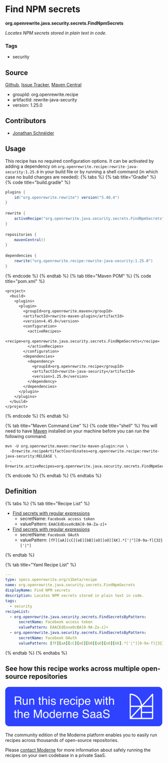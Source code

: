# Find NPM secrets

**org.openrewrite.java.security.secrets.FindNpmSecrets**

_Locates NPM secrets stored in plain text in code._

### Tags

* security

## Source

[Github](https://github.com/openrewrite/rewrite-java-security/blob/main/src/main/resources/META-INF/rewrite/secrets.yml), [Issue Tracker](https://github.com/openrewrite/rewrite-java-security/issues), [Maven Central](https://central.sonatype.com/artifact/org.openrewrite.recipe/rewrite-java-security/1.25.0/jar)

* groupId: org.openrewrite.recipe
* artifactId: rewrite-java-security
* version: 1.25.0

## Contributors
* [Jonathan Schnéider](jkschneider@gmail.com)


## Usage

This recipe has no required configuration options. It can be activated by adding a dependency on `org.openrewrite.recipe:rewrite-java-security:1.25.0` in your build file or by running a shell command (in which case no build changes are needed): 
{% tabs %}
{% tab title="Gradle" %}
{% code title="build.gradle" %}
```groovy
plugins {
    id("org.openrewrite.rewrite") version("5.40.4")
}

rewrite {
    activeRecipe("org.openrewrite.java.security.secrets.FindNpmSecrets")
}

repositories {
    mavenCentral()
}

dependencies {
    rewrite("org.openrewrite.recipe:rewrite-java-security:1.25.0")
}
```
{% endcode %}
{% endtab %}
{% tab title="Maven POM" %}
{% code title="pom.xml" %}
```markup
<project>
  <build>
    <plugins>
      <plugin>
        <groupId>org.openrewrite.maven</groupId>
        <artifactId>rewrite-maven-plugin</artifactId>
        <version>4.45.0</version>
        <configuration>
          <activeRecipes>
            <recipe>org.openrewrite.java.security.secrets.FindNpmSecrets</recipe>
          </activeRecipes>
        </configuration>
        <dependencies>
          <dependency>
            <groupId>org.openrewrite.recipe</groupId>
            <artifactId>rewrite-java-security</artifactId>
            <version>1.25.0</version>
          </dependency>
        </dependencies>
      </plugin>
    </plugins>
  </build>
</project>
```
{% endcode %}
{% endtab %}

{% tab title="Maven Command Line" %}
{% code title="shell" %}
You will need to have [Maven](https://maven.apache.org/download.cgi) installed on your machine before you can run the following command.

```shell
mvn -U org.openrewrite.maven:rewrite-maven-plugin:run \
  -Drewrite.recipeArtifactCoordinates=org.openrewrite.recipe:rewrite-java-security:RELEASE \
  -Drewrite.activeRecipes=org.openrewrite.java.security.secrets.FindNpmSecrets
```
{% endcode %}
{% endtab %}
{% endtabs %}

## Definition

{% tabs %}
{% tab title="Recipe List" %}
* [Find secrets with regular expressions](../../../java/security/secrets/findsecretsbypattern.md)
  * secretName: `Facebook access token`
  * valuePattern: `EAACEdEose0cBA[0-9A-Za-z]+`
* [Find secrets with regular expressions](../../../java/security/secrets/findsecretsbypattern.md)
  * secretName: `Facebook OAuth`
  * valuePattern: `[fF][aA][cC][eE][bB][oO][oO][kK].*['|"][0-9a-f]{32}['|"]`

{% endtab %}

{% tab title="Yaml Recipe List" %}
```yaml
---
type: specs.openrewrite.org/v1beta/recipe
name: org.openrewrite.java.security.secrets.FindNpmSecrets
displayName: Find NPM secrets
description: Locates NPM secrets stored in plain text in code.
tags:
  - security
recipeList:
  - org.openrewrite.java.security.secrets.FindSecretsByPattern:
      secretName: Facebook access token
      valuePattern: EAACEdEose0cBA[0-9A-Za-z]+
  - org.openrewrite.java.security.secrets.FindSecretsByPattern:
      secretName: Facebook OAuth
      valuePattern: [fF][aA][cC][eE][bB][oO][oO][kK].*['|"][0-9a-f]{32}['|"]

```
{% endtab %}
{% endtabs %}

## See how this recipe works across multiple open-source repositories

[![Moderne Link Image](/.gitbook/assets/ModerneRecipeButton.png)](https://public.moderne.io/recipes/org.openrewrite.java.security.secrets.FindNpmSecrets)

The community edition of the Moderne platform enables you to easily run recipes across thousands of open-source repositories.

Please [contact Moderne](https://moderne.io/product) for more information about safely running the recipes on your own codebase in a private SaaS.
